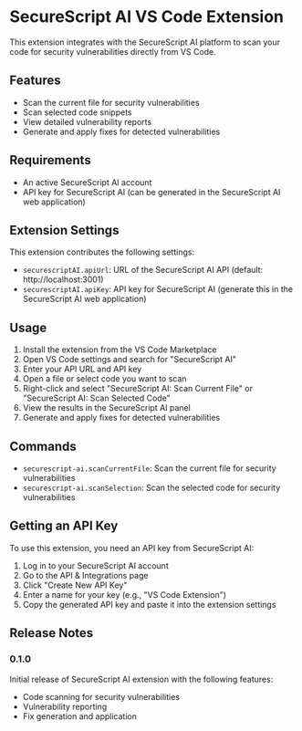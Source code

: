 # SecureScript AI VS Code Extension

This extension integrates with the SecureScript AI platform to scan your code for security vulnerabilities directly from VS Code.

## Features

- Scan the current file for security vulnerabilities
- Scan selected code snippets
- View detailed vulnerability reports
- Generate and apply fixes for detected vulnerabilities

## Requirements

- An active SecureScript AI account
- API key for SecureScript AI (can be generated in the SecureScript AI web application)

## Extension Settings

This extension contributes the following settings:

* `securescriptAI.apiUrl`: URL of the SecureScript AI API (default: http://localhost:3001)
* `securescriptAI.apiKey`: API key for SecureScript AI (generate this in the SecureScript AI web application)

## Usage

1. Install the extension from the VS Code Marketplace
2. Open VS Code settings and search for "SecureScript AI"
3. Enter your API URL and API key
4. Open a file or select code you want to scan
5. Right-click and select "SecureScript AI: Scan Current File" or "SecureScript AI: Scan Selected Code"
6. View the results in the SecureScript AI panel
7. Generate and apply fixes for detected vulnerabilities

## Commands

- `securescript-ai.scanCurrentFile`: Scan the current file for security vulnerabilities
- `securescript-ai.scanSelection`: Scan the selected code for security vulnerabilities

## Getting an API Key

To use this extension, you need an API key from SecureScript AI:

1. Log in to your SecureScript AI account
2. Go to the API & Integrations page
3. Click "Create New API Key"
4. Enter a name for your key (e.g., "VS Code Extension")
5. Copy the generated API key and paste it into the extension settings

## Release Notes

### 0.1.0

Initial release of SecureScript AI extension with the following features:
- Code scanning for security vulnerabilities
- Vulnerability reporting
- Fix generation and application